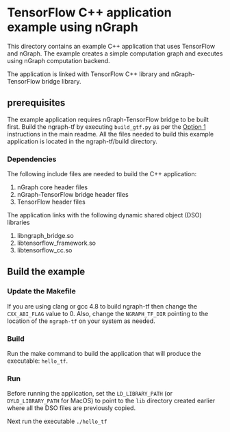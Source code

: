 # TensorFlow C++ application example using nGraph

This directory contains an example C++ application that uses TensorFlow and nGraph. The example creates a simple computation graph and executes using nGraph computation backend.

The application is linked with TensorFlow C++ library and nGraph-TensorFlow bridge library. 

## prerequisites

The example application requires nGraph-TensorFlow bridge to be built first. Build the ngraph-tf by executing `build_gtf.py` as per the [Option 1] instructions in the main readme. All the files needed to build this example application is located in the ngraph-tf/build directory.

### Dependencies

The following include files are needed to build the C++ application:

1. nGraph core header files
2. nGraph-TensorFlow bridge header files
3. TensorFlow header files

The application links with the following dynamic shared object (DSO) libraries

1. libngraph_bridge.so
2. libtensorflow_framework.so
3. libtensorflow_cc.so


## Build the example

### Update the Makefile

If you are using clang or gcc 4.8 to build ngraph-tf then change the `CXX_ABI_FLAG` value to 0. Also, change the `NGRAPH_TF_DIR` pointing to the location of the `ngraph-tf` on your system as needed.

### Build

Run the make command to build the application that will produce the executable: `hello_tf`.

### Run

Before running the application, set the `LD_LIBRARY_PATH` (or `DYLD_LIBRARY_PATH` for MacOS) to point to the `lib` directory created earlier where all the DSO files are previously copied.

Next run the executable `./hello_tf`

[Option 1]: ../../README.md#option-1-use-a-pre-built-ngraph-tensorflow-bridge
